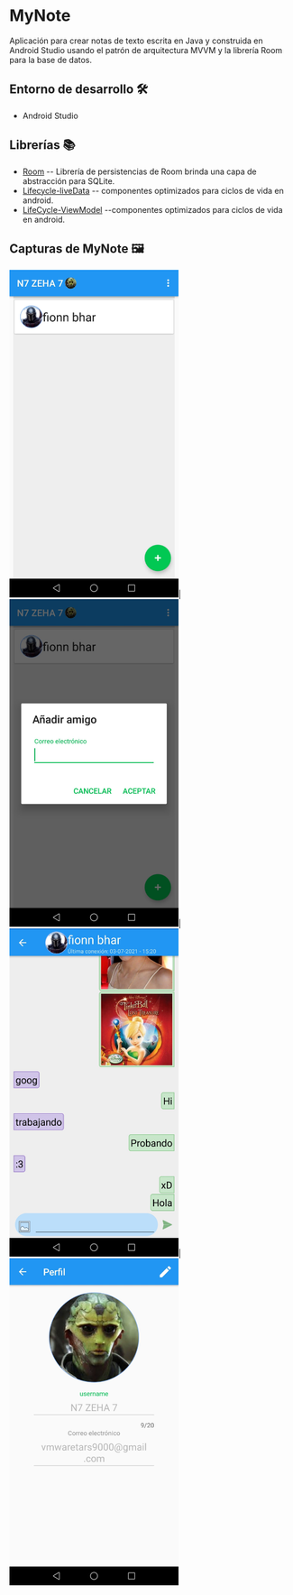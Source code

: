 # MyNote

Aplicación para crear notas de texto escrita en Java y construida en Android Studio usando el patrón de arquitectura MVVM y la librería Room para la base de datos.  

## Entorno de desarrollo :hammer_and_wrench:

* Android Studio

## Librerías :books:
 
* [Room](https://developer.android.com/jetpack/androidx/releases/room) -- Librería  de persistencias de Room brinda una capa de abstracción para SQLite.
* [Lifecycle-liveData](https://developer.android.com/jetpack/androidx/releases/lifecycle) -- componentes optimizados para ciclos de vida en android.
* [LifeCycle-ViewModel](https://developer.android.com/jetpack/androidx/releases/lifecycle) --componentes optimizados para ciclos de vida en android.

## Capturas de MyNote :framed_picture:

<img src="https://github.com/hall9zeha/MasterFirebase/blob/main/Screenshots/Screenshot_20220303-130141~2.jpg" alt="drawing" width="300"/>|
<img src="https://github.com/hall9zeha/MasterFirebase/blob/main/Screenshots/Screenshot_20220303-130149~2.jpg" alt="drawing" width="300"/>|
<img src="https://github.com/hall9zeha/MasterFirebase/blob/main/Screenshots/Screenshot_20220303-130157~2.jpg" alt="drawing" width="300"/>|
<img src="https://github.com/hall9zeha/MasterFirebase/blob/main/Screenshots/Screenshot_20220303-130222~2.jpg" alt="drawing" width="300"/>


